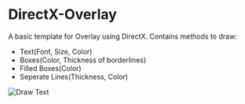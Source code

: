 # DirectX-Overlay
A basic template for Overlay using DirectX. Contains methods to draw:
- Text(Font, Size, Color)
- Boxes(Color, Thickness of borderlines)
- Filled Boxes(Color)
- Seperate Lines(Thickness, Color)

![Draw Text](http://i.imgur.com/7VH3Dzkl.gif)
